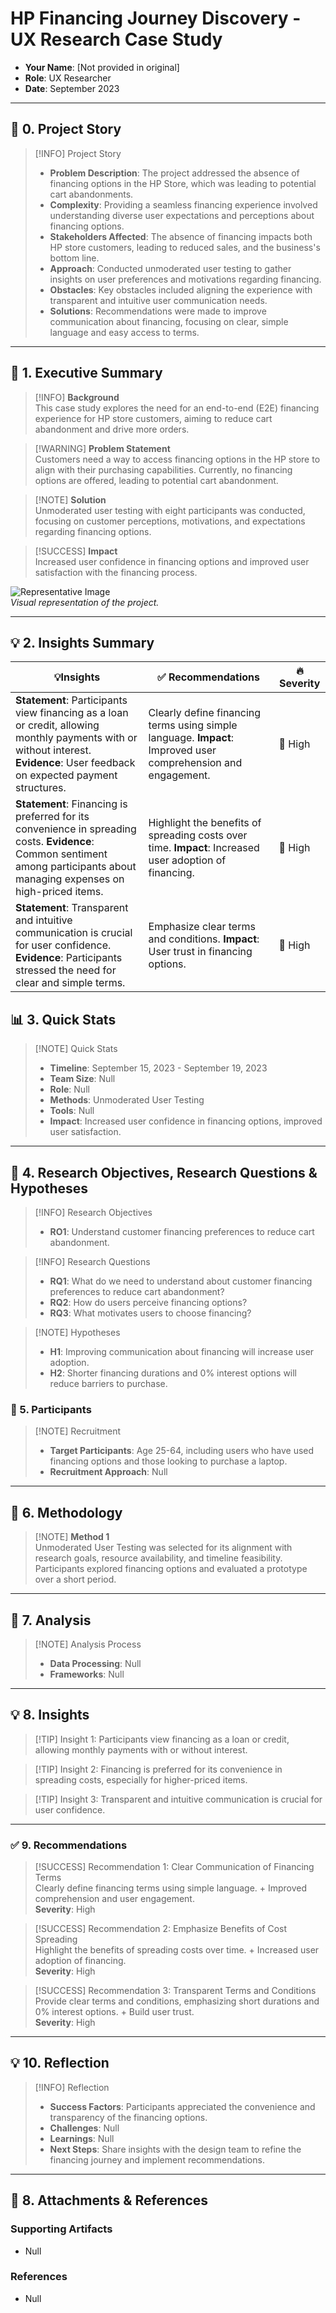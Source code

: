 # HP Financing Journey Discovery - UX Research Case Study

- **Your Name**: [Not provided in original]  
- **Role**: UX Researcher  
- **Date**: September 2023

---

## 📖 **0. Project Story**

> [!INFO] Project Story  
> - **Problem Description**: The project addressed the absence of financing options in the HP Store, which was leading to potential cart abandonments.  
> - **Complexity**: Providing a seamless financing experience involved understanding diverse user expectations and perceptions about financing options.  
> - **Stakeholders Affected**: The absence of financing impacts both HP store customers, leading to reduced sales, and the business's bottom line.  
> - **Approach**: Conducted unmoderated user testing to gather insights on user preferences and motivations regarding financing.  
> - **Obstacles**: Key obstacles included aligning the experience with transparent and intuitive user communication needs.  
> - **Solutions**: Recommendations were made to improve communication about financing, focusing on clear, simple language and easy access to terms.  

---

## 💬 **1. Executive Summary**

> [!INFO] **Background**  
> This case study explores the need for an end-to-end (E2E) financing experience for HP store customers, aiming to reduce cart abandonment and drive more orders.

> [!WARNING] **Problem Statement**  
> Customers need a way to access financing options in the HP store to align with their purchasing capabilities. Currently, no financing options are offered, leading to potential cart abandonment.

> [!NOTE] **Solution**  
> Unmoderated user testing with eight participants was conducted, focusing on customer perceptions, motivations, and expectations regarding financing options.

> [!SUCCESS] **Impact**  
> Increased user confidence in financing options and improved user satisfaction with the financing process.

![Representative Image](https://via.placeholder.com/300)  
*Visual representation of the project.*

---

## 💡 **2. Insights Summary**

| 💡**Insights**                                                        | ✅ Recommendations                                                         | 🔥 Severity                  |
| --------------------------------------------------------------------- | ------------------------------------------------------------------------- | ---------------------------- |
| **Statement**: Participants view financing as a loan or credit, allowing monthly payments with or without interest. **Evidence**: User feedback on expected payment structures. | Clearly define financing terms using simple language. **Impact**: Improved user comprehension and engagement. | 🔴 High |
| **Statement**: Financing is preferred for its convenience in spreading costs. **Evidence**: Common sentiment among participants about managing expenses on high-priced items. | Highlight the benefits of spreading costs over time. **Impact**: Increased user adoption of financing. | 🔴 High |
| **Statement**: Transparent and intuitive communication is crucial for user confidence. **Evidence**: Participants stressed the need for clear and simple terms. | Emphasize clear terms and conditions. **Impact**: User trust in financing options. | 🔴 High |

## 📊 **3. Quick Stats**

> [!NOTE] Quick Stats  
> - **Timeline**: September 15, 2023 - September 19, 2023  
> - **Team Size**: Null  
> - **Role**: Null  
> - **Methods**: Unmoderated User Testing  
> - **Tools**: Null  
> - **Impact**: Increased user confidence in financing options, improved user satisfaction.  

---

## 🎯 **4. Research Objectives, Research Questions & Hypotheses**

> [!INFO] Research Objectives   
>   - **RO1**: Understand customer financing preferences to reduce cart abandonment.  

> [!INFO] Research Questions  
>   - **RQ1**: What do we need to understand about customer financing preferences to reduce cart abandonment?  
>   - **RQ2**: How do users perceive financing options?  
>   - **RQ3**: What motivates users to choose financing?  

> [!NOTE] Hypotheses  
> - **H1**: Improving communication about financing will increase user adoption.  
> - **H2**: Shorter financing durations and 0% interest options will reduce barriers to purchase.  

### 👥 5. **Participants**

> [!NOTE] Recruitment  
> - **Target Participants**: Age 25-64, including users who have used financing options and those looking to purchase a laptop.  
> - **Recruitment Approach**: Null  

---

##  🧪 6. **Methodology**

> [!NOTE] **Method 1**  
> Unmoderated User Testing was selected for its alignment with research goals, resource availability, and timeline feasibility.  
> Participants explored financing options and evaluated a prototype over a short period.  

---

## 🔬 **7. Analysis**

> [!NOTE] Analysis Process  
> - **Data Processing**: Null  
> - **Frameworks**: Null  

---

## 💡 **8. Insights**

> [!TIP] Insight 1: 
> Participants view financing as a loan or credit, allowing monthly payments with or without interest.

> [!TIP] Insight 2:
> Financing is preferred for its convenience in spreading costs, especially for higher-priced items.

> [!TIP] Insight 3: 
> Transparent and intuitive communication is crucial for user confidence.

---

### ✅ 9. **Recommendations**

> [!SUCCESS] Recommendation 1: Clear Communication of Financing Terms  
> Clearly define financing terms using simple language. + Improved comprehension and user engagement.  
> **Severity**: High  

> [!SUCCESS] Recommendation 2: Emphasize Benefits of Cost Spreading  
> Highlight the benefits of spreading costs over time. + Increased user adoption of financing.  
> **Severity**: High  

> [!SUCCESS] Recommendation 3: Transparent Terms and Conditions  
> Provide clear terms and conditions, emphasizing short durations and 0% interest options. + Build user trust.  
> **Severity**: High  

---

## 💡 **10. Reflection**

> [!INFO] Reflection  
> - **Success Factors**: Participants appreciated the convenience and transparency of the financing options.  
> - **Challenges**: Null  
> - **Learnings**: Null  
> - **Next Steps**: Share insights with the design team to refine the financing journey and implement recommendations.  

---

## 📎 **8. Attachments & References**

### **Supporting Artifacts**
- Null

### **References**
- Null
